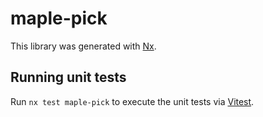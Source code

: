 # maple-pick

This library was generated with [Nx](https://nx.dev).

## Running unit tests

Run `nx test maple-pick` to execute the unit tests via [Vitest](https://vitest.dev/).

